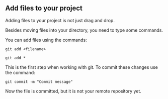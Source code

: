 ## Add files to your project
Adding files to your project is not just drag and drop.

Besides moving files into your directory, you need to type some commands.

You can add files using the commands:

``` git add <filename> ```

``` git add * ```

This is the first step when working with git. To commit these changes use the command:

``` git commit -m "Commit message" ```

Now the file is committed, but it is not your remote repository yet.
